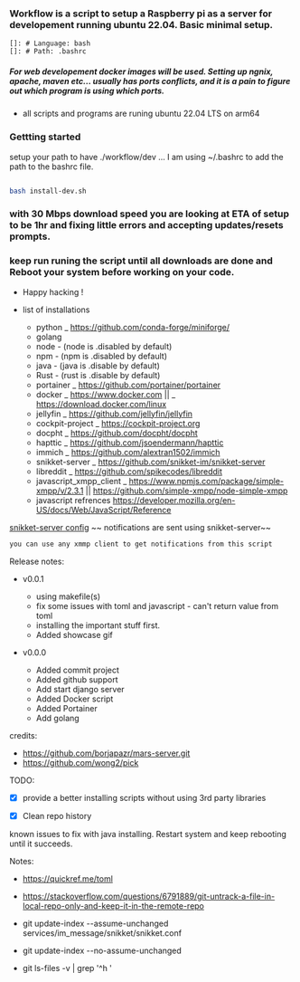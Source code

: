 ###  Workflow is a script to setup a Raspberry pi as a server for developement running ubuntu 22.04. Basic minimal setup.
    
    []: # Language: bash
    []: # Path: .bashrc 


##### For web developement docker images will be used. Setting up ngnix, apache, maven etc... usually has ports conflicts, and it is a pain to figure out which program is using which ports. 

- all scripts and programs are runing ubuntu 22.04 LTS on arm64 

### Gettting started
setup your path to have ./workflow/dev
... I am using ~/.bashrc to add the path to the bashrc file.
```bash 

bash install-dev.sh 

```
### with 30 Mbps download speed you are looking at ETA of setup to be 1hr and fixing little errors and accepting updates/resets prompts. 

### keep run runing the script until all downloads are done and Reboot your system before working on your code. 

- Happy hacking !




- list of installations
    - python _ https://github.com/conda-forge/miniforge/
    - golang
    - node - (node is .disabled by default) 
    - npm - (npm is .disabled by default)
    - java - (java is .disable by default) 
    - Rust - (rust is .disable by default)
    - portainer _ https://github.com/portainer/portainer
    - docker _ https://www.docker.com || _ https://download.docker.com/linux
    - jellyfin _ https://github.com/jellyfin/jellyfin
    - cockpit-project _ https://cockpit-project.org
    - docpht _ https://github.com/docpht/docpht
    - hapttic _ https://github.com/jsoendermann/hapttic
    - immich _ https://github.com/alextran1502/immich
    - snikket-server _ https://github.com/snikket-im/snikket-server
    - libreddit _ https://github.com/spikecodes/libreddit
    - javascript_xmpp_client _ https://www.npmjs.com/package/simple-xmpp/v/2.3.1 || https://github.com/simple-xmpp/node-simple-xmpp
    - javascript refrences https://developer.mozilla.org/en-US/docs/Web/JavaScript/Reference
    


[snikket-server config](https://github.com/Nllii/workflow/blob/9ca64008ff525d0f85f36260d120f38d8dcbce5c/workflow.settings.toml#L18)
~~ notifications are sent using snikket-server~~
```bash
you can use any xmmp client to get notifications from this script
```








Release notes:
- v0.0.1 
    - using makefile(s)
    - fix some issues with toml and javascript - can't return value from toml 
    - installing the important stuff first.
    - Added showcase gif




- v0.0.0
    - Added commit project
    - Added github support
    - Add start django server
    - Added Docker script 
    - Added Portainer
    - Add golang 






credits:

-  https://github.com/borjapazr/mars-server.git
-  https://github.com/wong2/pick
 
TODO:
- [x] provide a better installing scripts without using 3rd party libraries
- [x] Clean repo history 


known issues to fix with java installing. 
Restart system and keep rebooting until it succeeds.





Notes: 
- https://quickref.me/toml
- https://stackoverflow.com/questions/6791889/git-untrack-a-file-in-local-repo-only-and-keep-it-in-the-remote-repo


- git update-index --assume-unchanged services/im_message/snikket/snikket.conf

- git update-index --no-assume-unchanged <file>

- git ls-files -v | grep '^h '